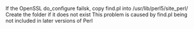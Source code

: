 If the OpenSSL do_configure failsk, copy find.pl into /usr/lib/perl5/site_perl/
Create the folder if it does not exist
This problem is caused by find.pl being not included in later versions of Perl
